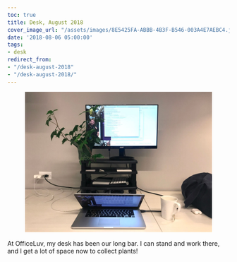 ```yaml
---
toc: true
title: Desk, August 2018
cover_image_url: "/assets/images/8E5425FA-ABBB-4B3F-B546-003A4E7AEBC4.jpeg"
date: '2018-08-06 05:00:00'
tags:
- desk
redirect_from:
- "/desk-august-2018"
- "/desk-august-2018/"
---
```


<figure class="kg-card kg-image-card"><img src="/assets/images/8E5425FA-ABBB-4B3F-B546-003A4E7AEBC4.jpeg" /></figure>

At OfficeLuv, my desk has been our long bar. I can stand and work there, and I get a lot of space now to collect plants!


